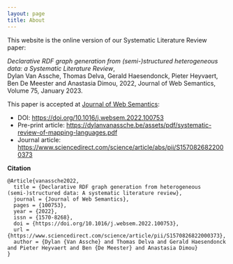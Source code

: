 ```yaml
---
layout: page
title: About
---
```


This website is the online version of our Systematic Literature Review paper:

*Declarative RDF graph generation from (semi-)structured heterogeneous data: a Systematic Literature Review*,<br>
Dylan Van Assche, Thomas Delva, Gerald Haesendonck, Pieter Heyvaert, Ben De Meester and Anastasia Dimou,
2022, Journal of Web Semantics, Volume 75, January 2023.

This paper is accepted at [Journal of Web Semantics](https://www.websemanticsjournal.org/):

- DOI: https://doi.org/10.1016/j.websem.2022.100753
- Pre-print article: https://dylanvanassche.be/assets/pdf/systematic-review-of-mapping-languages.pdf
- Journal article: https://www.sciencedirect.com/science/article/abs/pii/S1570826822000373

**Citation**
```
@Article{vanassche2022,
  title = {Declarative RDF graph generation from heterogeneous (semi-)structured data: A systematic literature review},
  journal = {Journal of Web Semantics},
  pages = {100753},
  year = {2022},
  issn = {1570-8268},
  doi = {https://doi.org/10.1016/j.websem.2022.100753},
  url = {https://www.sciencedirect.com/science/article/pii/S1570826822000373},
  author = {Dylan {Van Assche} and Thomas Delva and Gerald Haesendonck and Pieter Heyvaert and Ben {De Meester} and Anastasia Dimou}
}
```

